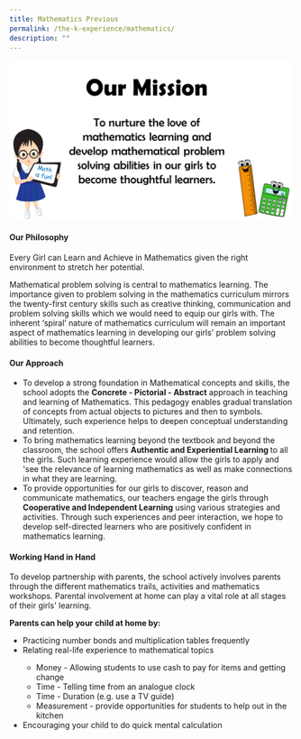 ```yaml
---
title: Mathematics Previous
permalink: /the-k-experience/mathematics/
description: ""
---
```



<img src="/images/math.png">
<h4><strong>Our Philosophy</strong></h4>
<p>Every Girl can Learn and Achieve in Mathematics given the right environment to stretch her potential.</p>
<p>Mathematical problem solving is central to mathematics learning. The importance given to problem solving in the mathematics curriculum mirrors the twenty-first century skills such as creative thinking, communication and problem solving skills which we would need to equip our girls with. The inherent &lsquo;spiral&rsquo; nature of mathematics curriculum will remain an important aspect of mathematics learning in developing our girls' problem solving abilities to become thoughtful learners.&nbsp;</p>
<h4><strong>Our Approach</strong></h4>
<ul>
<li>To develop a strong foundation in Mathematical concepts and skills, the school adopts the&nbsp;<strong>Concrete - Pictorial - Abstract</strong> approach in teaching and learning of Mathematics. This pedagogy enables gradual translation of concepts from actual objects to pictures and then to symbols. Ultimately, such experience helps to deepen conceptual understanding and retention.</li>
<li>To bring mathematics learning beyond the textbook and beyond the classroom, the school offers&nbsp;<strong>Authentic and Experiential Learning&nbsp;</strong>to all the girls. Such learning experience would allow the girls to apply and 'see the relevance of learning mathematics as well as make connections in what they are learning.</li>
<li>To provide opportunities for our girls to discover, reason and communicate mathematics, our teachers engage the girls through <strong>Cooperative and Independent Learning</strong>&nbsp;using various strategies and activities. Through such experiences and peer interaction, we hope to develop self-directed learners who are positively confident in mathematics learning.</li>
</ul>
<h4><strong>Working Hand in Hand</strong></h4>
<p>To develop partnership with parents, the school actively involves parents through the different mathematics trails, activities and mathematics workshops. Parental involvement at home can play a vital role at all stages of their girls' learning.</p>
<p><strong>Parents can help your child at home by:</strong></p>
<ul>
<li>Practicing number bonds and multiplication tables frequently</li>
<li>Relating real-life experience to mathematical topics</li>
<ul>
<li>Money - Allowing students to use cash to pay for items and getting change</li>
<li>Time - Telling time from an analogue clock</li>
<li>Time - Duration (e.g. use a TV guide)</li>
<li>Measurement - provide opportunities for students to help out in the kitchen&nbsp;</li>
</ul>
<li>Encouraging your child to do quick mental calculation</li>
</ul>
